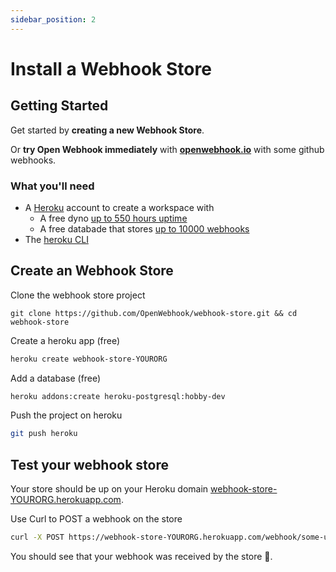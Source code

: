 ```yaml
---
sidebar_position: 2
---
```


# Install a Webhook Store

## Getting Started

Get started by **creating a new Webhook Store**.

Or **try Open Webhook immediately** with **[openwebhook.io](https://www.openwebhook.io)** with some github webhooks.

### What you'll need
- A [Heroku](https://heroku.com) account to create a workspace with
  - A free dyno [up to 550 hours uptime](https://devcenter.heroku.com/changelog-items/907#:~:text=Starting%20today%2C%20Heroku%20accounts%20have,for%20an%20additional%20450%20hours.)
  - A free databade that stores [up to 10000 webhooks](https://devcenter.heroku.com/changelog-items/907#:~:text=Starting%20today%2C%20Heroku%20accounts%20have,for%20an%20additional%20450%20hours.)
- The [heroku CLI](https://devcenter.heroku.com/articles/heroku-cli#install-with-an-installer)

## Create an Webhook Store

Clone the webhook store project
```
git clone https://github.com/OpenWebhook/webhook-store.git && cd webhook-store
```

Create a heroku app (free)

```bash
heroku create webhook-store-YOURORG
```

Add a database (free)

```bash
heroku addons:create heroku-postgresql:hobby-dev
```

Push the project on heroku
```bash
git push heroku
```

## Test your webhook store

Your store should be up on your Heroku domain [webhook-store-YOURORG.herokuapp.com](https://webhook-store-YOURORG.herokuapp.com).

Use Curl to POST a webhook on the store

```sh
curl -X POST https://webhook-store-YOURORG.herokuapp.com/webhook/some-url -d 'yolo=croute'
```

You should see that your webhook was received by the store 🎉. 
